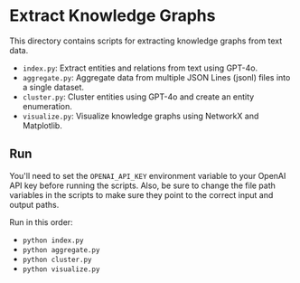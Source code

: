 # Extract Knowledge Graphs

This directory contains scripts for extracting knowledge graphs from text data.
- `index.py`: Extract entities and relations from text using GPT-4o.
- `aggregate.py`: Aggregate data from multiple JSON Lines (jsonl) files into a single dataset.
- `cluster.py`: Cluster entities using GPT-4o and create an entity enumeration.
- `visualize.py`: Visualize knowledge graphs using NetworkX and Matplotlib.

## Run

You'll need to set the `OPENAI_API_KEY` environment variable to your OpenAI API key before running the scripts.
Also, be sure to change the file path variables in the scripts to make sure they point to the correct input and output paths.

Run in this order:
- `python index.py`
- `python aggregate.py`
- `python cluster.py`
- `python visualize.py`
